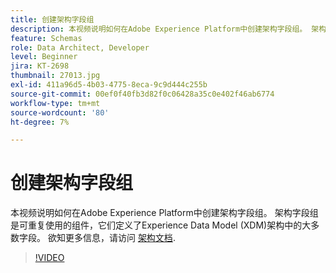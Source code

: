 ```yaml
---
title: 创建架构字段组
description: 本视频说明如何在Adobe Experience Platform中创建架构字段组。 架构字段组是可重复使用的组件，它们定义了Experience Data Model (XDM)架构中的大多数字段。
feature: Schemas
role: Data Architect, Developer
level: Beginner
jira: KT-2698
thumbnail: 27013.jpg
exl-id: 411a96d5-4b03-4775-8eca-9c9d444c255b
source-git-commit: 00ef0f40fb3d82f0c06428a35c0e402f46ab6774
workflow-type: tm+mt
source-wordcount: '80'
ht-degree: 7%

---
```


# 创建架构字段组

本视频说明如何在Adobe Experience Platform中创建架构字段组。 架构字段组是可重复使用的组件，它们定义了Experience Data Model (XDM)架构中的大多数字段。 欲知更多信息，请访问 [架构文档](https://experienceleague.adobe.com/docs/experience-platform/xdm/home.html).

>[!VIDEO](https://video.tv.adobe.com/v/27013?learn=on)
